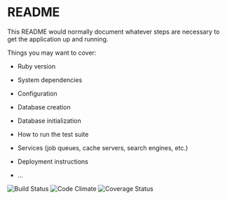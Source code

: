 # README

This README would normally document whatever steps are necessary to get the
application up and running.

Things you may want to cover:

* Ruby version

* System dependencies

* Configuration

* Database creation

* Database initialization

* How to run the test suite

* Services (job queues, cache servers, search engines, etc.)

* Deployment instructions

* ...

![Build Status](https://codeship.com/projects/5841d390-584b-0135-0fa3-36f0cd9b538f/status?branch=master)
![Code Climate](https://codeclimate.com/github/pnelson89/boggle.png)
![Coverage Status](https://coveralls.io/repos/pnelson89/boggle/badge.png)
